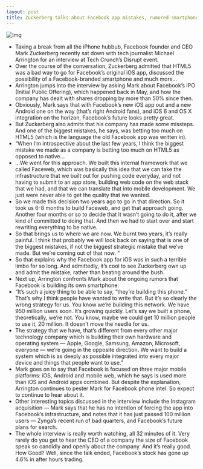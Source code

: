 ```yaml
---
layout: post
title: Zuckerberg talks about Facebook app mistakes, rumored smartphone and more
---
```

![img](http://media.idownloadblog.com/wp-content/uploads/2012/09/Zuckerberg.jpg)
* Taking a break from all the iPhone hubbub, Facebook founder and CEO Mark Zuckerberg recently sat down with tech journalist Michael Arrington for an interview at Tech Crunch’s Disrupt event.
* Over the course of the conversation, Zuckerberg admitted that HTML5 was a bad way to go for Facebook’s original iOS app, discussed the possibility of a Facebook-branded smartphone and much more…
* Arrington jumps into the interview by asking Mark about Facebook’s IPO (Initial Public Offering), which happened back in May, and how the company has dealt with shares dropping by more than 50% since then.
* Obviously, Mark says that with Facebook’s new iOS app out and a new Android one on the way (that’s right Android fans), and iOS 6 and OS X integration on the horizon, Facebook’s future looks pretty great.
* But Zuckerberg also admits that his company has made some missteps. And one of the biggest mistakes, he says, was betting too much on HTML5 (which is the language the old Facebook app was written in).
* “When I’m introspective about the last few years, I think the biggest mistake we made as a company is betting too much on HTML5 as opposed to native…
* …We went for this approach. We built this internal framework that we called Faceweb, which was basically this idea that we can take the infrastructure that we built out for pushing code everyday, and not having to submit to an app store, building web code on the web stack that we had, and that we can translate that into mobile development. We just were never able to get the quality that we wanted.
* So we made this decision two years ago to go in that direction. So it took us 6-8 months to build Faceweb, and get that approach going. Another four months or so to decide that it wasn’t going to do it, after we kind of committed to doing that. And then we had to start over and start rewriting everything to be native.
* So that brings us to where we are now. We burnt two years, it’s really painful. I think that probably we will look back on saying that is one of the biggest mistakes, if not the biggest strategic mistake that we’ve made. But we’re coming out of that now. “
* So that explains why the Facebook app for iOS was in such a terrible limbo for so long. And admittedly, it’s cool to see Zuckerberg own up and admit the mistake, rather than beating around the bush.
* Next up, Arrington confronts Mark about the ongoing rumors that Facebook is building its own smartphone:
* “It’s such a juicy thing to be able to say, “they’re building this phone.” That’s why I think people have wanted to write that. But it’s so clearly the wrong strategy for us. You know we’re building this network. We have 950 million users soon. It’s growing quickly. Let’s say we built a phone, theoretically, we’re not. You know, maybe we could get 10 million people to use it, 20 million. It doesn’t move the needle for us.
* The strategy that we have, that’s different from every other major technology company which is building their own hardware and operating system — Apple, Google, Samsung, Amazon, Microsoft, everyone — we’re going in the opposite direction. We want to build a system which is as deeply as possible integrated into every major device and things that people want to use.”
* Mark goes on to say that Facebook is focused on three major mobile platforms: iOS, Android and mobile web, which he says is used more than iOS and Android apps combined. But despite the explanation, Arrington continues to pester Mark for Facebook phone intel. So expect to continue to hear about it.
* Other interesting topics discussed in the interview include the Instagram acquisition — Mark says that he has no intention of forcing the app into Facebook’s infrastructure, and notes that it has just passed 100 million users — Zynga’s recent run of bad quarters, and Facebook’s future plans for search.
* The whole interview is really worth watching, all 32 minutes of it. Very rarely do you get to hear the CEO of a company the size of Facebook speak so candidly and openly about the company. And it’s really good. How Good? Well, since the talk ended, Facebook’s stock has gone up 4.6% in after hours trading.

